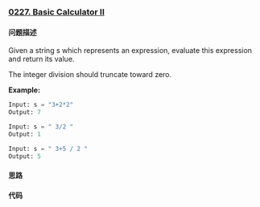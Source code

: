 ### [0227. Basic Calculator II](https://leetcode-cn.com/problems/basic-calculator-ii/)

#### 问题描述
Given a string s which represents an expression, evaluate this expression and return its value. 

The integer division should truncate toward zero.

**Example:**
```python
Input: s = "3+2*2"
Output: 7
```
```python
Input: s = " 3/2 "
Output: 1
```
```python
Input: s = " 3+5 / 2 "
Output: 5
```
#### 思路

#### 代码

```python

```